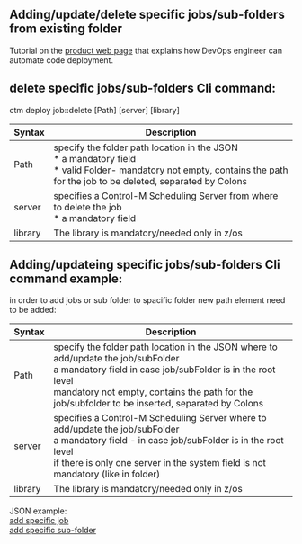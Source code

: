 ## Adding/update/delete specific jobs/sub-folders from existing folder

Tutorial on the [product web page](https://docs.bmc.com/docs/display/workloadautomation/Tutorial+-+Automating+code+deployment)
that explains how DevOps engineer can automate code deployment.

## delete specific jobs/sub-folders Cli command:

ctm deploy job::delete [Path] [server] [library]
  
  | Syntax | Description |
| ----------- | ----------- |
| Path | specify the folder path location in the JSON <br/> * a mandatory field <br/> * valid Folder-  mandatory not empty, contains the path for the job to be deleted, separated by Colons |
| server | specifies a Control-M Scheduling Server from where to delete the job  <br/>  * a mandatory field |
| library  | The library is mandatory/needed only in z/os |
  

## Adding/updateing specific jobs/sub-folders Cli command example:

in order to add jobs or sub folder to spacific folder new path element need to be added:

| Syntax | Description |
| ----------- | ----------- |
| Path  | specify the folder path location in the JSON where to add/update the job/subFolder <br/> a mandatory field in case job/subFolder is in the root level <br/> mandatory not empty, contains the path for the job/subfolder to be inserted, separated by Colons |
| server  | specifies a Control-M Scheduling Server where to add/update the job/subFolder <br/> a mandatory field  - in case job/subFolder is in the root level <br/> if there is only one server in the system field is not mandatory (like in folder)  |
| library  | The library is mandatory/needed only in z/os |

JSON example:<br/>
[add specific job](https://github.com/eitan2810/automation-api-quickstart/blob/302--Job-and-sub-folder-level-deploy/control-m/302-%20Job%20and%20sub%20folder%20level%20deploy/addJobAsRoot.json)<br/>
[add specific sub-folder](https://github.com/eitan2810/automation-api-quickstart/blob/302--Job-and-sub-folder-level-deploy/control-m/302-%20Job%20and%20sub%20folder%20level%20deploy/addSubFolderAsRoot.json)
